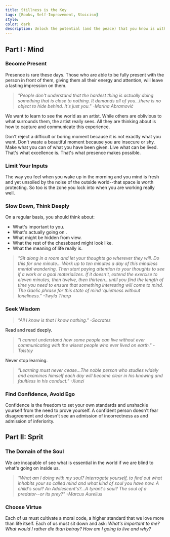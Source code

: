 ```yaml
---
title: Stillness is the Key
tags: [Books, Self-Improvement, Stoicism]
style: 
color: dark
description: Unlock the potential (and the peace) that you know is within you.
---
```


## Part I : Mind

### Become Present
Presence is rare these days. Those who are able to be fully present with the person in front of them, giving them all their energy and attention, will leave a lasting impression on them.

> *"People don't understand that the hardest thing is actually doing something that is close to nothing. It demands all of you...there is no object to hide behind. It's just you." -Marina Abramović*

We want to learn to see the world as an artist. While others are oblivious to what surrounds them, the artist really sees. All they are thinking about is how to capture and communicate this experience.

Don't reject a difficult or boring moment because it is not exactly what you want. Don't waste a beautiful moment because you are insecure or shy. Make what you can of what you have been given. Live what can be lived. That's what excellence is. That's what presence makes possible.

### Limit Your Inputs
The way you feel when you wake up in the morning and you mind is fresh and yet unsoiled by the noise of the outside world--that space is worth protecting. So too is the zone you lock into when you are working really well.

### Slow Down, Think Deeply
On a regular basis, you should think about:
* What's important to you.
* What's actually going on .
* What might be hidden from view.
* What the rest of the chessboard might look like.
* What the meaning of life really is.

>*"Sit along in a room and let your thoughts go wherever they will. Do this for one minute... Work up to ten minutes a day of this mindless mental wandering. Then start paying attention to your thoughts to see if a work or a goal materializes. If it doesn't, extend the exercise to eleven minutes, then twelve, then thirteen...until you find the length of time you need to ensure that something interesting will come to mind. The Gaelic phrase for this state of mind 'quietness without loneliness." -Twyla Tharp*

### Seek Wisdom
>*"All I know is that I know nothing." -Socrates*

Read and read deeply.
>*"I cannot understand how some people can live without ever communicating with the wisest people who ever lived on earth." -Tolstoy*

Never stop learning.
>*"Learning must never cease...The noble person who studies widely and examines himself each day will become clear in his knowing and faultless in his conduct." -Xunzi*

### Find Confidence, Avoid Ego
Confidence is the freedom to set your own standards and unshackle yourself from the need to prove yourself. A confident person doesn't fear disagreement and doesn't see an admission of incorrectness as and admission of inferiority.

## Part II: Sprit

### The Domain of the Soul
We are incapable of see what is essential in the world if we are blind to what's going on inside us.
>*"What am I doing with my soul? Interrogate yourself, to find out what inhabits your so called mind and what kind of soul you have now. A child's soul? An Adolescent's?...A tyrant's soul? The soul of a predator--or its prey?" -Marcus Aurelius*

### Choose Virtue
Each of us must cultivate a moral code, a higher standard that we love more than life itself. Each of us must sit down and ask: *What's important to me? What would I rather die than betray? How am I going to live and why?*